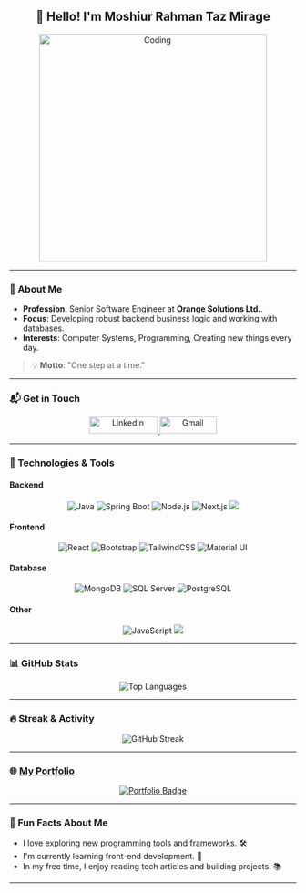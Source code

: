 <h2 align="center">👋 Hello! I'm Moshiur Rahman Taz Mirage</h2>
<p align="center">
  <img src="https://media.giphy.com/media/L1R1tvI9svkIWwpVYr/giphy.gif" alt="Coding" width="400"/>
</p>

---

### 🚀 About Me
- **Profession**: Senior Software Engineer at **Orange Solutions Ltd.**.
- **Focus**: Developing robust backend business logic and working with databases.
- **Interests**: Computer Systems, Programming, Creating new things every day.

> 💡 **Motto**: "One step at a time."

---

### 📬 Get in Touch
<p align="center">
  <a href="https://linkedin.com/in/moshiur-rahman-mirage-085059154" target="blank">
    <img src="https://img.shields.io/badge/LinkedIn-0077B5?style=for-the-badge&logo=linkedin&logoColor=white" alt="LinkedIn" height="30" width="120"/>
  </a>
  <a href="mailto:moshiur.mirage@gmail.com" target="blank">
    <img src="https://img.shields.io/badge/Gmail-D14836?style=for-the-badge&logo=gmail&logoColor=white" alt="Gmail" height="30" width="100"/>
  </a>
</p>

---

### 🧰 Technologies & Tools

#### Backend
<p align="center">
  <img src="https://img.shields.io/badge/Java-ED8B00?style=for-the-badge&logo=java&logoColor=white" alt="Java"/>
  <img src="https://img.shields.io/badge/Spring%20Boot-6DB33F?style=for-the-badge&logo=springboot&logoColor=white" alt="Spring Boot"/>
  <img src="https://img.shields.io/badge/Node.js-339933?style=for-the-badge&logo=nodedotjs&logoColor=white" alt="Node.js"/>
  <img src="https://img.shields.io/badge/Next-red?style=for-the-badge&logo=next.js&logoColor=white" alt="Next.js"/>
 <!-- <img src="https://img.shields.io/badge/RabbitMQ-FF6600?style=for-the-badge&logo=rabbitmq&logoColor=white" alt="RabbitMQ"/>
  <img src="https://img.shields.io/badge/WebRTC-333333?style=for-the-badge&logo=webrtc&logoColor=white" alt="WebRTC"/>
  <img src="https://img.shields.io/badge/github-%23121011.svg?style=for-the-badge&logo=github&logoColor=white" alt="GitHub"/>
  <img src="https://img.shields.io/badge/ELK%20Stack-005571?style=for-the-badge&logo=elasticstack&logoColor=white" alt="ELK Stack"/>  -->
  <img src="https://img.shields.io/badge/redis-%23DD0031.svg?style=for-the-badge&logo=redis&logoColor=white"/>
  
</p>

#### Frontend
<p align="center">
  <img src="https://img.shields.io/badge/React-20232A?style=for-the-badge&logo=react&logoColor=61DAFB" alt="React"/>
  <img src="https://img.shields.io/badge/Bootstrap-563D7C?style=for-the-badge&logo=bootstrap&logoColor=white" alt="Bootstrap"/>
  <img src="https://img.shields.io/badge/Tailwind_CSS-38B2AC?style=for-the-badge&logo=tailwind-css&logoColor=white" alt="TailwindCSS"/>
  <img src="https://img.shields.io/badge/Material--UI-0081CB?style=for-the-badge&logo=mui&logoColor=white" alt="Material UI"/>
</p>

#### Database
<p align="center">
  <img src="https://img.shields.io/badge/MongoDB-47A248?style=for-the-badge&logo=mongodb&logoColor=white" alt="MongoDB"/>
  <img src="https://img.shields.io/badge/Microsoft%20SQL%20Server-CC2927?style=for-the-badge&logo=microsoft%20sql%20server&logoColor=white" alt="SQL Server"/>
  <img src="https://img.shields.io/badge/PostgreSQL-336791?style=for-the-badge&logo=postgresql&logoColor=white" alt="PostgreSQL"/>
</p>

#### Other
<p align="center">
  <img src="https://img.shields.io/badge/JavaScript-F7DF1E?style=for-the-badge&logo=javascript&logoColor=black" alt="JavaScript"/>
  <img src="https://img.shields.io/badge/crystal-%23000000.svg?style=for-the-badge&logo=crystal&logoColor=white"/>
</p>

---

### 📊 GitHub Stats
<p align="center">
  <img src="https://github-readme-stats.vercel.app/api/top-langs/?username=moshiur-rahman-mirage&theme=radical&show_icons=true&hide_border=true&layout=compact" alt="Top Languages"/>
</p>

---

### 🔥 Streak & Activity
<p align="center">
  <img src="https://github-readme-streak-stats.herokuapp.com/?user=moshiur-rahman-mirage&theme=default&hide_border=true" alt="GitHub Streak"/>
</p>

---

### 🌐 [My Portfolio](https://portfolio-2b98e.web.app/)
<p align="center">
  <a href="https://portfolio-2b98e.web.app/">
    <img src="https://img.shields.io/badge/Portfolio-Visit%20Now-blue?style=for-the-badge&logo=web&logoColor=white" alt="Portfolio Badge"/>
  </a>
</p>

---

### 🎉 Fun Facts About Me
- I love exploring new programming tools and frameworks. 🛠️
- I'm currently learning front-end development. 🎨
- In my free time, I enjoy reading tech articles and building projects. 📚

---
